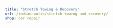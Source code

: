 ```yaml
---
title: "Stretch Towing & Recovery"
url: /indianapolis/stretch-towing-and-recovery/
shop: car repair
---
```

